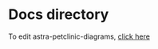 # Docs directory

To edit astra-petclinic-diagrams, [click here](https://app.diagrams.net/?mode=github#Hformatool%2Fspring-petclinic%2Fmain%2Fdoc%2Fastra-petclinic-diagrams)
